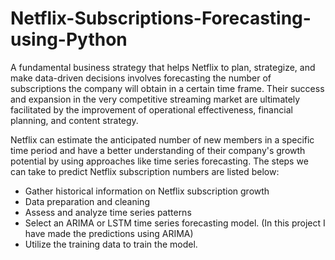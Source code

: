 # Netflix-Subscriptions-Forecasting-using-Python
A fundamental business strategy that helps Netflix to plan, strategize, and make data-driven decisions involves forecasting the number of subscriptions the company will obtain in a certain time frame. Their success and expansion in the very competitive streaming market are ultimately facilitated by the improvement of operational effectiveness, financial planning, and content strategy.


Netflix can estimate the anticipated number of new members in a specific time period and have a better understanding of their company's growth potential by using approaches like time series forecasting. The steps we can take to predict Netflix subscription numbers are listed below:

- Gather historical information on Netflix subscription growth
- Data preparation and cleaning
- Assess and analyze time series patterns
- Select an ARIMA or LSTM time series forecasting model. (In this project I have made the predictions using ARIMA)
- Utilize the training data to train the model.
